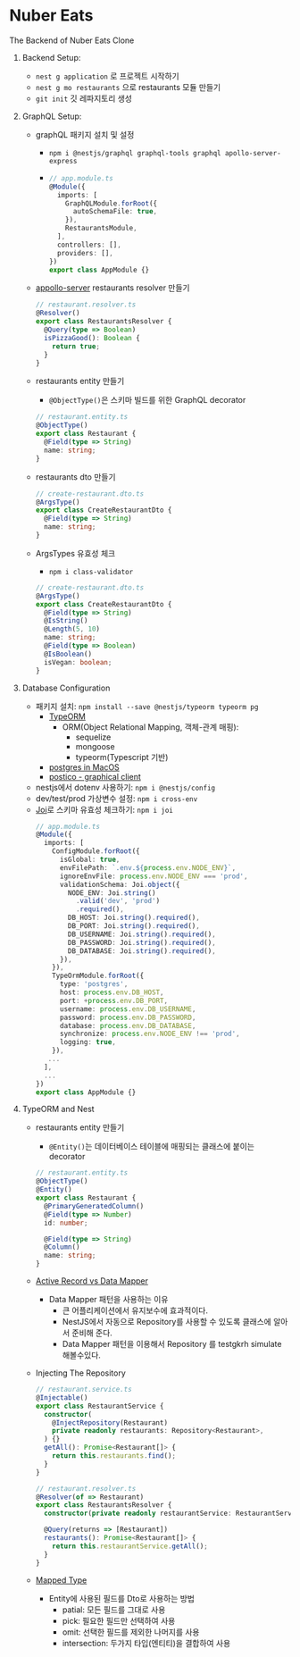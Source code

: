 # Nuber Eats

The Backend of Nuber Eats Clone

1. Backend Setup:
   - `nest g application` 로 프로젝트 시작하기
   - `nest g mo restaurants` 으로 restaurants 모듈 만들기
   - `git init` 깃 레파지토리 생성
2. GraphQL Setup:

   - graphQL 패키지 설치 및 설정
     - `npm i @nestjs/graphql graphql-tools graphql apollo-server-express`
     - ```typescript
       // app.module.ts
       @Module({
         imports: [
           GraphQLModule.forRoot({
             autoSchemaFile: true,
           }),
           RestaurantsModule,
         ],
         controllers: [],
         providers: [],
       })
       export class AppModule {}
       ```
   - [appollo-server](https://www.apollographql.com/docs/apollo-server/api/apollo-server/) restaurants resolver 만들기
     ```typescript
     // restaurant.resolver.ts
     @Resolver()
     export class RestaurantsResolver {
       @Query(type => Boolean)
       isPizzaGood(): Boolean {
         return true;
       }
     }
     ```
   - restaurants entity 만들기

     - `@ObjectType()`은 스키마 빌드를 위한 GraphQL decorator

     ```typescript
     // restaurant.entity.ts
     @ObjectType()
     export class Restaurant {
       @Field(type => String)
       name: string;
     }
     ```

   - restaurants dto 만들기
     ```typescript
     // create-restaurant.dto.ts
     @ArgsType()
     export class CreateRestaurantDto {
       @Field(type => String)
       name: string;
     }
     ```
   - ArgsTypes 유효성 체크
     - `npm i class-validator`
     ```typescript
     // create-restaurant.dto.ts
     @ArgsType()
     export class CreateRestaurantDto {
       @Field(type => String)
       @IsString()
       @Length(5, 10)
       name: string;
       @Field(type => Boolean)
       @IsBoolean()
       isVegan: boolean;
     }
     ```

3. Database Configuration
   - 패키지 설치: `npm install --save @nestjs/typeorm typeorm pg`
     - [TypeORM](https://typeorm.io/#/supported-platforms)
       - ORM(Object Relational Mapping, 객체-관계 매핑):
         - sequelize
         - mongoose
         - typeorm(Typescript 기반)
     - [postgres in MacOS](https://postgresapp.com/)
     - [postico - graphical client](https://eggerapps.at/postico/)
   - nestjs에서 dotenv 사용하기: `npm i @nestjs/config`
   - dev/test/prod 가상변수 설정: `npm i cross-env`
   - [Joi](https://joi.dev/api/?v=17.3.0)로 스키마 유효성 체크하기: `npm i joi`
     ```typescript
     // app.module.ts
     @Module({
       imports: [
         ConfigModule.forRoot({
           isGlobal: true,
           envFilePath: `.env.${process.env.NODE_ENV}`,
           ignoreEnvFile: process.env.NODE_ENV === 'prod',
           validationSchema: Joi.object({
             NODE_ENV: Joi.string()
               .valid('dev', 'prod')
               .required(),
             DB_HOST: Joi.string().required(),
             DB_PORT: Joi.string().required(),
             DB_USERNAME: Joi.string().required(),
             DB_PASSWORD: Joi.string().required(),
             DB_DATABASE: Joi.string().required(),
           }),
         }),
         TypeOrmModule.forRoot({
           type: 'postgres',
           host: process.env.DB_HOST,
           port: +process.env.DB_PORT,
           username: process.env.DB_USERNAME,
           password: process.env.DB_PASSWORD,
           database: process.env.DB_DATABASE,
           synchronize: process.env.NODE_ENV !== 'prod',
           logging: true,
         }),
        ...
       ],
       ...
     })
     export class AppModule {}
     ```
4. TypeORM and Nest

   - restaurants entity 만들기

     - `@Entity()`는 데이터베이스 테이블에 매핑되는 클래스에 붙이는 decorator

     ```typescript
     // restaurant.entity.ts
     @ObjectType()
     @Entity()
     export class Restaurant {
       @PrimaryGeneratedColumn()
       @Field(type => Number)
       id: number;

       @Field(type => String)
       @Column()
       name: string;
     }
     ```

   - [Active Record vs Data Mapper](https://typeorm.io/#/active-record-data-mapper)
     - Data Mapper 패턴을 사용하는 이유
       - 큰 어플리케이션에서 유지보수에 효과적이다.
       - NestJS에서 자동으로 Repository를 사용할 수 있도록 클래스에 알아서 준비해 준다.
       - Data Mapper 패턴을 이용해서 Repository 를 testgkrh simulate 해볼수있다.
   - Injecting The Repository

     ```typescript
     // restaurant.service.ts
     @Injectable()
     export class RestaurantService {
       constructor(
         @InjectRepository(Restaurant)
         private readonly restaurants: Repository<Restaurant>,
       ) {}
       getAll(): Promise<Restaurant[]> {
         return this.restaurants.find();
       }
     }
     ```

     ```typescript
     // restaurant.resolver.ts
     @Resolver(of => Restaurant)
     export class RestaurantsResolver {
       constructor(private readonly restaurantService: RestaurantService) {}

       @Query(returns => [Restaurant])
       restaurants(): Promise<Restaurant[]> {
         return this.restaurantService.getAll();
       }
     }
     ```

   - [Mapped Type](https://docs.nestjs.com/graphql/mapped-types#mapped-types)
     - Entity에 사용된 필드를 Dto로 사용하는 방법
       - patial: 모든 필드를 그대로 사용
       - pick: 필요한 필드만 선택하여 사용
       - omit: 선택한 필드를 제외한 나머지를 사용
       - intersection: 두가지 타입(엔티티)을 결합하여 사용
